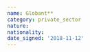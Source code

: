 ```yaml
---
name: Globant**
category: private_sector
nature: 
nationality: 
date_signed: '2018-11-12'
---
```

    